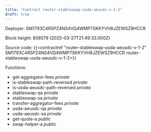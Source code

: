 ```yaml
---
title: "Contract router-stableswap-usda-aeusdc-v-1-2"
draft: true
---
```

Deployer: SM1793C4R5PZ4NS4VQ4WMP7SKKYVH8JZEWSZ9HCCR


 



Block height: 858579 (2025-03-27T21:49:33.000Z)

Source code: {{<contractref "router-stableswap-usda-aeusdc-v-1-2" SM1793C4R5PZ4NS4VQ4WMP7SKKYVH8JZEWSZ9HCCR router-stableswap-usda-aeusdc-v-1-2>}}

Functions:

* get-aggregator-fees _private_
* is-stableswap-path-reversed _private_
* is-usda-aeusdc-path-reversed _private_
* stableswap-qa _private_
* stableswap-sa _private_
* transfer-aggregator-fees _private_
* usda-aeusdc-qa _private_
* usda-aeusdc-sa _private_
* get-quote-a _public_
* swap-helper-a _public_
